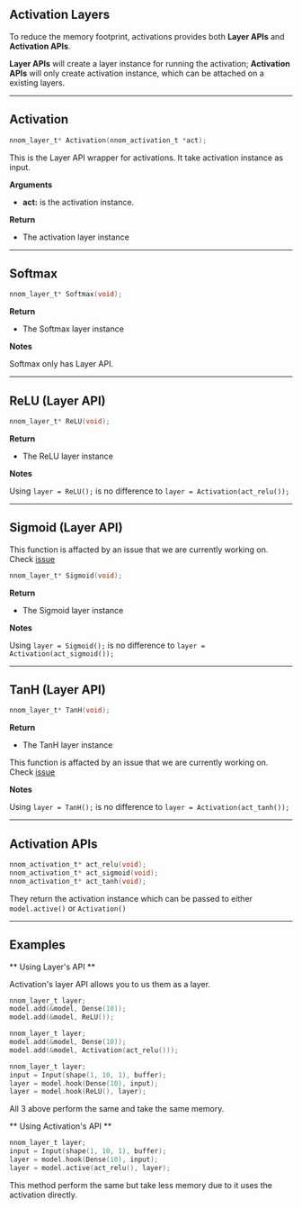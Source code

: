 
## Activation Layers

To reduce the memory footprint, activations provides both **Layer APIs** and **Activation APIs**. 

**Layer APIs** will create a layer instance for running the activation; 
**Activation APIs** will only create activation instance, which can be attached on a existing layers. 

---

## Activation 

~~~C
nnom_layer_t* Activation(nnom_activation_t *act);	
~~~	

This is the Layer API wrapper for activations. It take activation instance as input.  

**Arguments**

- **act:** is the activation instance.

**Return**

- The activation layer instance

---

## Softmax

~~~C
nnom_layer_t* Softmax(void);
~~~

**Return**

- The Softmax layer instance

**Notes**

Softmax only has Layer API.


---

## ReLU (Layer API)

~~~C
nnom_layer_t* ReLU(void);
~~~

**Return**

- The ReLU layer instance

**Notes**

Using `layer = ReLU();` is no difference to `layer = Activation(act_relu());`

---

## Sigmoid (Layer API)

This function is affacted by an issue that we are currently working on. Check [issue](https://github.com/majianjia/nnom/issues/13)

~~~C
nnom_layer_t* Sigmoid(void);
~~~

**Return**

- The Sigmoid layer instance

**Notes**

Using `layer = Sigmoid();` is no difference to `layer = Activation(act_sigmoid());`

---

## TanH (Layer API)

~~~C
nnom_layer_t* TanH(void);
~~~

**Return**

- The TanH layer instance

This function is affacted by an issue that we are currently working on. Check [issue](https://github.com/majianjia/nnom/issues/13)

**Notes**

Using `layer = TanH();` is no difference to `layer = Activation(act_tanh());`

---

## Activation APIs

~~~C
nnom_activation_t* act_relu(void);
nnom_activation_t* act_sigmoid(void);
nnom_activation_t* act_tanh(void);
~~~

They return the activation instance which can be passed to either `model.active()` or `Activation()`

---

## Examples

** Using Layer's API **

Activation's layer API allows you to us them as a layer.
~~~C
nnom_layer_t layer;
model.add(&model, Dense(10));
model.add(&model, ReLU());
~~~

~~~C
nnom_layer_t layer;
model.add(&model, Dense(10));
model.add(&model, Activation(act_relu()));
~~~

~~~C
nnom_layer_t layer;
input = Input(shape(1, 10, 1), buffer);
layer = model.hook(Dense(10), input);
layer = model.hook(ReLU(), layer);
~~~

All 3 above perform the same and take the same memory.

** Using Activation's API **

~~~C
nnom_layer_t layer;
input = Input(shape(1, 10, 1), buffer);
layer = model.hook(Dense(10), input);
layer = model.active(act_relu(), layer);
~~~

This method perform the same but take less memory due to it uses the activation directly.

































